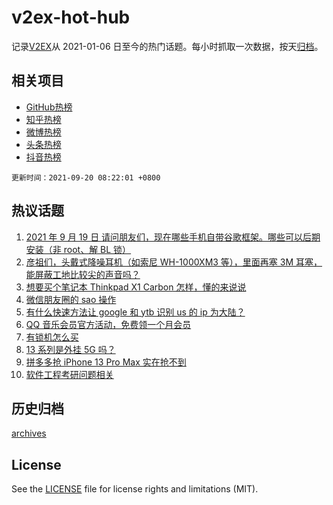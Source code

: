 # v2ex-hot-hub

 记录[V2EX](https://www.v2ex.com/)从 2021-01-06 日至今的热门话题。每小时抓取一次数据，按天[归档](archives)。
 
 ## 相关项目

- [GitHub热榜](https://github.com/snaildev/github-hot-hub)
- [知乎热榜](https://github.com/snaildev/zhihu-hot-hub)
- [微博热榜](https://github.com/snaildev/weibo-hot-hub)
- [头条热榜](https://github.com/snaildev/toutiao-hot-hub)
- [抖音热榜](https://github.com/snaildev/douyin-hot-hub)


 `更新时间：2021-09-20 08:22:01 +0800`

## 热议话题

1. [2021 年 9 月 19 日 请问朋友们，现在哪些手机自带谷歌框架。哪些可以后期安装（非 root、解 BL 锁）](https://www.v2ex.com/t/802897)
1. [彦祖们，头戴式降噪耳机（如索尼 WH-1000XM3 等），里面再塞 3M 耳塞，能屏蔽工地比较尖的声音吗？](https://www.v2ex.com/t/802922)
1. [想要买个笔记本 Thinkpad X1 Carbon 怎样，懂的来说说](https://www.v2ex.com/t/802887)
1. [微信朋友圈的 sao 操作](https://www.v2ex.com/t/802885)
1. [有什么快速方法让 google 和 ytb 识别 us 的 ip 为大陆？](https://www.v2ex.com/t/802908)
1. [QQ 音乐会员官方活动，免费领一个月会员](https://www.v2ex.com/t/802913)
1. [有锁机怎么买](https://www.v2ex.com/t/802894)
1. [13 系列是外挂 5G 吗？](https://www.v2ex.com/t/802957)
1. [拼多多抢 iPhone 13 Pro Max 实在抢不到](https://www.v2ex.com/t/802960)
1. [软件工程考研问题相关](https://www.v2ex.com/t/802883)

## 历史归档

[archives](archives)

## License

See the [LICENSE](LICENSE) file for license rights and limitations (MIT).

